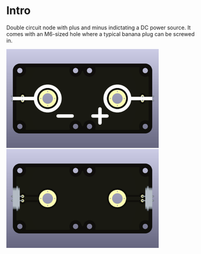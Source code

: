 # Intro  
Double circuit node with plus and minus indictating a DC power source. It comes with an M6-sized hole where a typical banana plug can be screwed in.

<img src="end-node-double_plus-minus_TOP.png" alt="Circuit Diagram" width="400"> <img src="end-node-double_plus-minus_BOTTOM.png" alt="Circuit Diagram" width="400">
